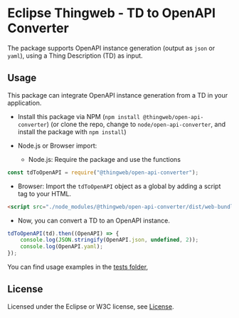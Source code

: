 # Eclipse Thingweb - TD to OpenAPI Converter

The package supports OpenAPI instance generation (output as `json` or `yaml`), using a Thing Description (TD) as input.

## Usage

This package can integrate OpenAPI instance generation from a TD in your application.

-   Install this package via NPM (`npm install @thingweb/open-api-converter`) (or clone the repo, change to `node/open-api-converter`, and install the package with `npm install`)

-   Node.js or Browser import:

    -   Node.js: Require the package and use the functions

```javascript
const tdToOpenAPI = require("@thingweb/open-api-converter");
```

-   Browser: Import the `tdToOpenAPI` object as a global by adding a script tag to your HTML.

```html
<script src="./node_modules/@thingweb/open-api-converter/dist/web-bundle.min.js"></script>
```

-   Now, you can convert a TD to an OpenAPI instance.

```javascript
tdToOpenAPI(td).then((OpenAPI) => {
    console.log(JSON.stringify(OpenAPI.json, undefined, 2));
    console.log(OpenAPI.yaml);
});
```

You can find usage examples in the [tests folder](./tests/),

## License

Licensed under the Eclipse or W3C license, see [License](https://github.com/eclipse-thingweb/td-tools/blob/main/LICENSE.md).
